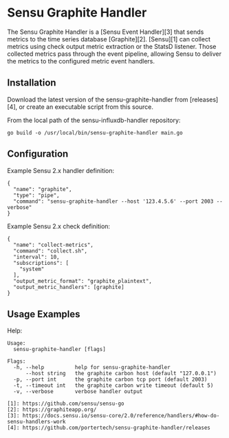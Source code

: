 # Sensu Graphite Handler

The Sensu Graphite Handler is a [Sensu Event Handler][3] that sends metrics to
the time series database [Graphite][2]. [Sensu][1] can collect metrics using
check output metric extraction or the StatsD listener. Those collected metrics
pass through the event pipeline, allowing Sensu to deliver the metrics to the
configured metric event handlers.

## Installation

Download the latest version of the sensu-graphite-handler from [releases][4],
or create an executable script from this source.

From the local path of the sensu-influxdb-handler repository:
```
go build -o /usr/local/bin/sensu-graphite-handler main.go
```

## Configuration

Example Sensu 2.x handler definition:
```
{
  "name": "graphite",
  "type": "pipe",
  "command": "sensu-graphite-handler --host '123.4.5.6' --port 2003 --verbose"
}
```

Example Sensu 2.x check definition:
```
{
  "name": "collect-metrics",
  "command": "collect.sh",
  "interval": 10,
  "subscriptions": [
    "system"
  ],
  "output_metric_format": "graphite_plaintext",
  "output_metric_handlers": [graphite]
}
```

## Usage Examples

Help:
```
Usage:
  sensu-graphite-handler [flags]

Flags:
  -h, --help          help for sensu-graphite-handler
      --host string   the graphite carbon host (default "127.0.0.1")
  -p, --port int      the graphite carbon tcp port (default 2003)
  -t, --timeout int   the graphite carbon write timeout (default 5)
  -v, --verbose       verbose handler output

[1]: https://github.com/sensu/sensu-go
[2]: https://graphiteapp.org/
[3]: https://docs.sensu.io/sensu-core/2.0/reference/handlers/#how-do-sensu-handlers-work
[4]: https://github.com/portertech/sensu-graphite-handler/releases
